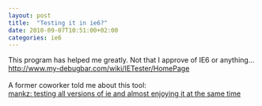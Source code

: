 ```yaml
---
layout: post
title:  "Testing it in ie6?"
date: 2010-09-07T10:51:00+02:00
categories: ie6
---
```


This program has helped me greatly. Not that I approve of IE6 or anything...<br><a href="http://www.my-debugbar.com/wiki/IETester/HomePage%20">http://www.my-debugbar.com/wiki/IETester/HomePage </a><br><br>
A former coworker told me about this tool:<br><a href="http://mankzblog.wordpress.com/2009/08/14/testing-all-versions-of-ie-and-almost-enjoying-it-at-the-same-time/">mankz: testing all versions of ie and almost enjoying it at the same time</a><br><div><br></div>
<div><br></div>
<div><br></div>
<div><br></div>
<div style="clear: both;"></div>